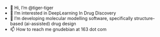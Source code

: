 - 👋 Hi, I’m @tiger-tiger
- 👀 I’m interested in DeepLearning In Drug Discovery
- 🌱 I’m developing molecular modelling software, specifically structure-based (ai-assisted) drug design
- 📫 How to reach me gnudebian at 163 dot com

<!---
tiger-tiger/tiger-tiger is a ✨ special ✨ repository because its `README.md` (this file) appears on your GitHub profile.
You can click the Preview link to take a look at your changes.
--->

